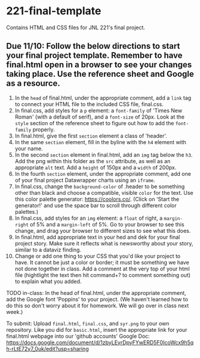 # 221-final-template
Contains HTML and CSS files for JNL 221's final project.  
  
## Due 11/10: Follow the below directions to start your final project template. Remember to have final.html open in a browser to see your changes taking place. Use the reference sheet and Google as a resource.  
1. In the `head` of final.html, under the appropriate comment, add a `link` tag to connect your HTML file to the included CSS file, final.css.  
2. In final.css, add styles for a `p` element: a `font-family` of 'Times New Roman' (with a default of serif), and a `font-size` of 20px. Look at the `style` section of the reference sheet to figure out how to add the `font-family` properly.  
3. In final.html, give the first `section` element a class of 'header'.  
4. In the same `section` element, fill in the byline with the `h4` element with your name.  
5. In the second `section` element in final.html, add an `img` tag below the `h3`. Add the png within this folder as the `src` attribute, as well as an appropriate `alt` text. Add a `height` of 150px and a `width` of 200px.  
6. In the fourth `section` element, under the appropriate comment, add one of your final project Datawrapper charts using an `iframe`.  
7. In final.css, change the `background-color` of .header to be something other than black and choose a compatible, visible `color` for the text. Use this color palette generator: https://coolors.co/. (Click on 'Start the generator!' and use the space bar to scroll through different color palettes.)  
8. In final.css, add styles for an `img` element: a `float` of right, a `margin-right` of 5% and a `margin-left` of 5%. Go to your browser to see this change, and drag your browser to different sizes to see what this does.  
9. In final.html, add appropriate text in your hed and dek for your final project story. Make sure it reflects what is newsworthy about your story, similar to a dataviz finding.  
10. Change or add one thing to your CSS that you'd like your project to have. It cannot be just a color or border; it must be something we have not done together in class. Add a comment at the very top of your html file (hightlight the text then hit command+? to comment something out) to explain what you added.  
   
TODO in-class: In the head of final.html, under the appropriate comment, add the Google font 'Poppins' to your project. (We haven't learned how to do this so don't worry about it for homework. We will go over in class next week.)   

To submit: Upload `final.html`, `final.css`, and `syr.png` to your own repository. Like you did for `basic.html`, insert the appropriate link for your final.html webpage into our 'github accounts' Google Doc: https://docs.google.com/document/d/1zbyLEyrDpyFYwERD5F0IcoWcx9h5qh-rLtE72y7_0uk/edit?usp=sharing

